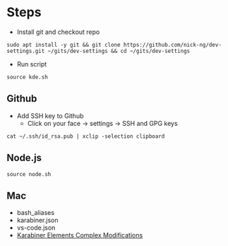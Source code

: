 # Steps
* Install git and checkout repo
```
sudo apt install -y git && git clone https://github.com/nick-ng/dev-settings.git ~/gits/dev-settings && cd ~/gits/dev-settings
```
* Run script
```
source kde.sh
```
## Github
* Add SSH key to Github
    * Click on your face -> settings -> SSH and GPG keys
```
cat ~/.ssh/id_rsa.pub | xclip -selection clipboard
```
## Node.js
```
source node.sh
```
## Mac
* bash_aliases
* karabiner.json
* vs-code.json
* [Karabiner Elements Complex Modifications](karabiner://karabiner/assets/complex_modifications/import?url=https://raw.githubusercontent.com/nick-ng/dev-settings/master/karabiner_complex.json)
